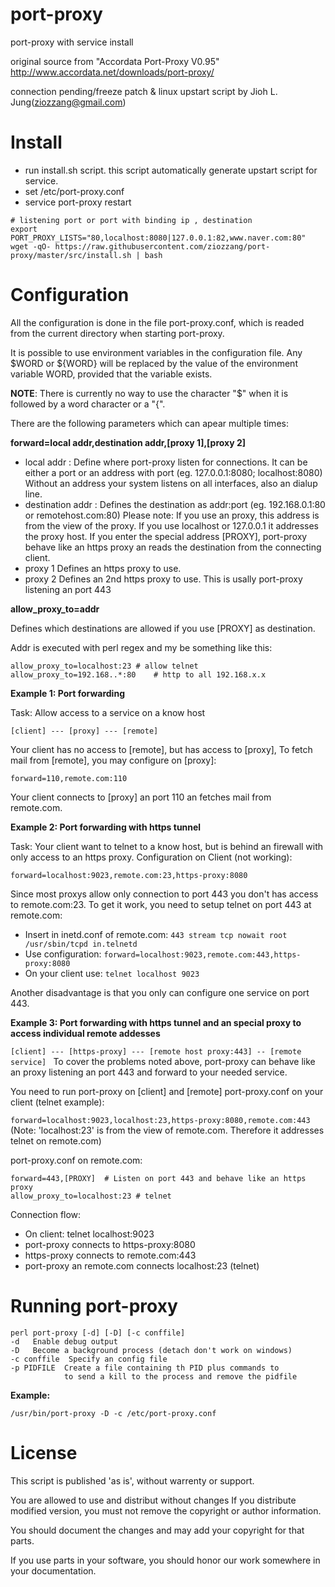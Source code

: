 port-proxy
==========

port-proxy with service install


original source from "Accordata Port-Proxy V0.95"
http://www.accordata.net/downloads/port-proxy/

connection pending/freeze patch & linux upstart script by Jioh L. Jung(ziozzang@gmail.com)


Install
=======

* run install.sh script. this script automatically generate upstart script for service.
* set /etc/port-proxy.conf
* service port-proxy restart


```
# listening port or port with binding ip , destination
export PORT_PROXY_LISTS="80,localhost:8080|127.0.0.1:82,www.naver.com:80"
wget -qO- https://raw.githubusercontent.com/ziozzang/port-proxy/master/src/install.sh | bash

```


Configuration
=============


All the configuration is done in the file port-proxy.conf, which is readed from the current directory when starting port-proxy.

It is possible to use environment variables in the configuration file. Any $WORD or ${WORD} will be replaced by the value of the environment variable WORD, provided that the variable exists.

**NOTE**: There is currently no way to use the character "$" when it is followed by a word character or a "{".

There are the following parameters which can apear multiple times:

**forward=local addr,destination addr,[proxy 1],[proxy 2]**

* local addr : Define where port-proxy listen for connections.
It can be either a port or an address with port (eg. 127.0.0.1:8080; localhost:8080)
Without an address your system listens on all interfaces, also an dialup line.
* destination addr	: Defines the destination as addr:port (eg. 192.168.0.1:80 or remotehost.com:80)
Please note: If you use an proxy, this address is from the view of the proxy. If you use localhost or 127.0.0.1 it addresses the proxy host.
If you enter the special address [PROXY], port-proxy behave like an https proxy an reads the destination from the connecting client.
* proxy 1	 Defines an https proxy to use.
* proxy 2	 Defines an 2nd https proxy to use. This is usally port-proxy listening an port 443

**allow_proxy_to=addr**

Defines which destinations are allowed if you use [PROXY] as destination.

Addr is executed with perl regex and my be something like this:

```
allow_proxy_to=localhost:23	# allow telnet
allow_proxy_to=192.168..*:80	# http to all 192.168.x.x
```

**Example 1: Port forwarding**

Task: Allow access to a service on a know host

```[client] --- [proxy] --- [remote]```

Your client has no access to [remote], but has access to [proxy], To fetch mail from [remote], you may configure on [proxy]:

```forward=110,remote.com:110 ```

Your client connects to [proxy] an port 110 an fetches mail from remote.com.


**Example 2: Port forwarding with https tunnel**

Task: Your client want to telnet to a know host, but is behind an firewall with only access to an https proxy. 
Configuration on Client (not working): 

```forward=localhost:9023,remote.com:23,https-proxy:8080 ```

Since most proxys allow only connection to port 443 you don't has access to remote.com:23.
To get it work, you need to setup telnet on port 443 at remote.com:

* Insert in inetd.conf of remote.com: ```443 stream tcp nowait root /usr/sbin/tcpd in.telnetd```
* Use configuration: ```forward=localhost:9023,remote.com:443,https-proxy:8080```
* On your client use: ```telnet localhost 9023```

Another disadvantage is that you only can configure one service on port 443.

**Example 3: Port forwarding with https tunnel and an special proxy to access individual remote addesses**

```[client] --- [https-proxy] --- [remote host proxy:443] -- [remote service] ```
To cover the problems noted above, port-proxy can behave like an proxy listening an port 443 and forward to your needed service.

You need to run port-proxy on [client] and [remote]
port-proxy.conf on your client (telnet example):

```forward=localhost:9023,localhost:23,https-proxy:8080,remote.com:443 ```
(Note: 'localhost:23' is from the view of remote.com. Therefore it addresses telnet on remote.com)

port-proxy.conf on remote.com:
```
forward=443,[PROXY]	 # Listen on port 443 and behave like an https proxy
allow_proxy_to=localhost:23	# telnet
```

Connection flow:

* On client: telnet localhost:9023
* port-proxy connects to https-proxy:8080
* https-proxy connects to remote.com:443
* port-proxy an remote.com connects localhost:23 (telnet)

Running port-proxy
==================

```
perl port-proxy [-d] [-D] [-c conffile]
-d	 Enable debug output
-D	 Become a background process (detach don't work on windows)
-c conffile	 Specify an config file
-p PIDFILE  Create a file containing th PID plus commands to
            to send a kill to the process and remove the pidfile
```

**Example:**

```
/usr/bin/port-proxy -D -c /etc/port-proxy.conf
```

License
=======

This script is published 'as is', without warrenty or support.

You are allowed to use and distribut without changes If you distribute modified version, you must not remove the copyright or author information.

You should document the changes and may add your copyright for that parts.

If you use parts in your software, you should honor our work somewhere in your documentation.
